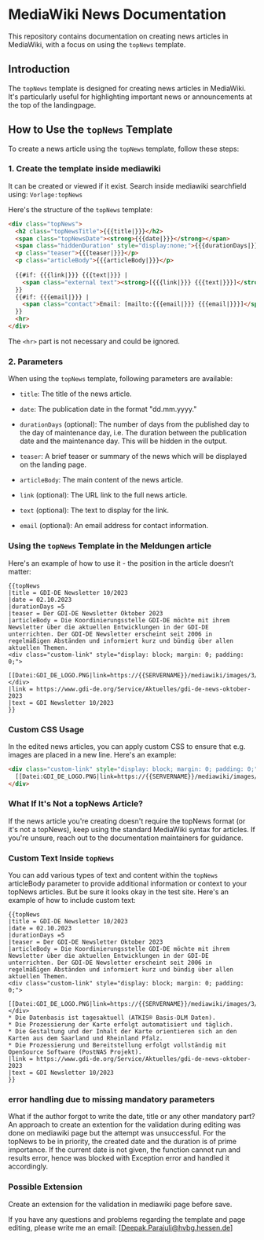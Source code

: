 # MediaWiki News Documentation

This repository contains documentation on creating news articles in MediaWiki, with a focus on using the `topNews` template.

## Introduction

The `topNews` template is designed for creating news articles in MediaWiki. It's particularly useful for highlighting important news or announcements at the top of the landingpage.

## How to Use the `topNews` Template  

To create a news article using the `topNews` template, follow these steps:

### 1. Create the template inside mediawiki

It can be created or viewed if it exist. Search inside mediawiki searchfield using: `Vorlage:topNews`

Here's the structure of the `topNews` template:

```html
<div class="topNews">
  <h2 class="topNewsTitle">{{{title|}}}</h2>
  <span class="topNewsDate"><strong>{{{date|}}}</strong></span>
  <span class="hiddenDuration" style="display:none;">{{{durationDays|}}}</span>
  <p class="teaser">{{{teaser|}}}</p>
  <p class="articleBody">{{{articleBody|}}}</p>
  
  {{#if: {{{link|}}} {{{text|}}} | 
    <span class="external text"><strong>[{{{link|}}} {{{text|}}}]</strong></span>
  }}
  {{#if: {{{email|}}} | 
    <span class="contact">Email: [mailto:{{{email|}}} {{{email|}}}]</span>
  }}
  <hr>
</div>
```
The `<hr>` part is not necessary and could be ignored. 


### 2. Parameters

When using the `topNews` template, following parameters are available:

- `title`: The title of the news article.

- `date`: The publication date in the format "dd.mm.yyyy."

- `durationDays` (optional): The number of days from the published day to the day of maintenance day, i.e. The duration between the publication date and the maintenance day. This will be hidden in the output.

- `teaser`: A brief teaser or summary of the news which will be displayed on the landing page.

- `articleBody`: The main content of the news article.

- `link` (optional): The URL link to the full news article.

- `text` (optional): The text to display for the link.

- `email` (optional): An email address for contact information.

### Using the `topNews` Template in the Meldungen article

Here's an example of how to use it - the position in the article doesn’t matter:

```plaintext
{{topNews
|title = GDI-DE Newsletter 10/2023 
|date = 02.10.2023
|durationDays =5
|teaser = Der GDI-DE Newsletter Oktober 2023
|articleBody = Die Koordinierungsstelle GDI-DE möchte mit ihrem Newsletter über die aktuellen Entwicklungen in der GDI-DE unterrichten. Der GDI-DE Newsletter erscheint seit 2006 in regelmäßigen Abständen und informiert kurz und bündig über allen aktuellen Themen.
<div class="custom-link" style="display: block; margin: 0; padding: 0;">
  [[Datei:GDI_DE_LOGO.PNG|link=https://{{SERVERNAME}}/mediawiki/images/3/3d/GDI_DE_LOGO.PNG|rahmenlos|300px]]
</div>
|link = https://www.gdi-de.org/Service/Aktuelles/gdi-de-news-oktober-2023
|text = GDI Newsletter 10/2023
}} 

```

### Custom CSS Usage

In the edited news articles, you can apply custom CSS to ensure that e.g. images are placed in a new line. Here's an example:

```html
<div class="custom-link" style="display: block; margin: 0; padding: 0;">
  [[Datei:GDI_DE_LOGO.PNG|link=https://{{SERVERNAME}}/mediawiki/images/3/3d/GDI_DE_LOGO.PNG|rahmenlos|300px]]
</div>
```

### What If It's Not a topNews Article?

If the news article you're creating doesn't require the topNews format (or it's not a topNews), keep using the standard MediaWiki syntax for articles. If you're unsure, reach out to the documentation maintainers for guidance.

### Custom Text Inside `topNews`

You can add various types of text and content within the `topNews` articleBody parameter to provide additional information or context to your topNews articles. But be sure it looks okay in the test site. Here's an example of how to include custom text:

```plaintext
{{topNews
|title = GDI-DE Newsletter 10/2023 
|date = 02.10.2023
|durationDays =5
|teaser = Der GDI-DE Newsletter Oktober 2023
|articleBody = Die Koordinierungsstelle GDI-DE möchte mit ihrem Newsletter über die aktuellen Entwicklungen in der GDI-DE unterrichten. Der GDI-DE Newsletter erscheint seit 2006 in regelmäßigen Abständen und informiert kurz und bündig über allen aktuellen Themen.
<div class="custom-link" style="display: block; margin: 0; padding: 0;">
  [[Datei:GDI_DE_LOGO.PNG|link=https://{{SERVERNAME}}/mediawiki/images/3/3d/GDI_DE_LOGO.PNG|rahmenlos|300px]]
</div>
* Die Datenbasis ist tagesaktuell (ATKIS® Basis-DLM Daten).
* Die Prozessierung der Karte erfolgt automatisiert und täglich.
* Die Gestaltung und der Inhalt der Karte orientieren sich an den Karten aus dem Saarland und Rheinland Pfalz.
* Die Prozessierung und Bereitstellung erfolgt vollständig mit OpenSource Software (PostNAS Projekt).
|link = https://www.gdi-de.org/Service/Aktuelles/gdi-de-news-oktober-2023
|text = GDI Newsletter 10/2023
}} 
```
### error handling due to missing mandatory parameters
What if the author forgot to write the date, title or any other mandatory part?
An approach to create an extention for the validation during editing was done on mediawiki page but the attempt was unsuccessful.
For the topNews to be in priority, the created date and the duration is of prime importance. If the current date is not given, the function cannot run and results error, hence was blocked with Exception error and handled it accordingly. 

### Possible Extension
Create an extension for the validation in mediawiki page before save. 



If you have any questions and problems regarding the template and page editing, please write me an email: [Deepak.Parajuli@hvbg.hessen.de]
